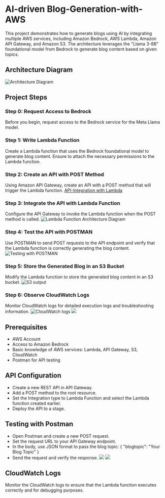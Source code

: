 # AI-driven Blog-Generation-with-AWS

This project demonstrates how to generate blogs using AI by integrating multiple AWS services, including Amazon Bedrock, AWS Lambda, Amazon API Gateway, and Amazon S3. The architecture leverages the "Llama 3-8B" foundational model from Bedrock to generate blog content based on given topics.

## Architecture Diagram
![Architecture Diagram](./architecture-diagram.png) <!-- Update with the correct path to your uploaded diagram -->

## Project Steps

### Step 0: Request Access to Bedrock
Before you begin, request access to the Bedrock service for the Meta Llama model.

### Step 1: Write Lambda Function
Create a Lambda function that uses the Bedrock foundational model to generate blog content. Ensure to attach the necessary permissions to the Lambda function.


### Step 2: Create an API with POST Method
Using Amazon API Gateway, create an API with a POST method that will trigger the Lambda function.
[API-Integration with Lambda](./api-integration.png)


### Step 3: Integrate the API with Lambda Function
Configure the API Gateway to invoke the Lambda function when the POST method is called.
![Lambda Function Architecture Diagram](./lambdaArchitecture.png)


### Step 4: Test the API with POSTMAN
Use POSTMAN to send POST requests to the API endpoint and verify that the Lambda function is correctly generating the blog content.
![Testing with POSTMAN](./logs2.png)


### Step 5: Store the Generated Blog in an S3 Bucket
Modify the Lambda function to store the generated blog content in an S3 bucket.
![S3 output](./S3output.png)


### Step 6: Observe CloudWatch Logs
Monitor CloudWatch logs for detailed execution logs and troubleshooting information.
![CloudWatch logs](./log.png)
![](./logs.png)


## Prerequisites
- AWS Account
- Access to Amazon Bedrock
- Basic knowledge of AWS services: Lambda, API Gateway, S3, CloudWatch
- Postman for API testing

## API Configuration
- Create a new REST API in API Gateway.
- Add a POST method to the root resource.
- Set the Integration type to Lambda Function and select the Lambda function created earlier.
- Deploy the API to a stage.

## Testing with Postman
- Open Postman and create a new POST request.
- Set the request URL to your API Gateway endpoint.
- In the body, use JSON format to pass the blog topic:
{
    "blogtopic": "Your Blog Topic"
}
- Send the request and verify the response.
![](./postmantest2.png)
![](./postman-test.png)

## CloudWatch Logs
Monitor the CloudWatch logs to ensure that the Lambda function executes correctly and for debugging purposes.
